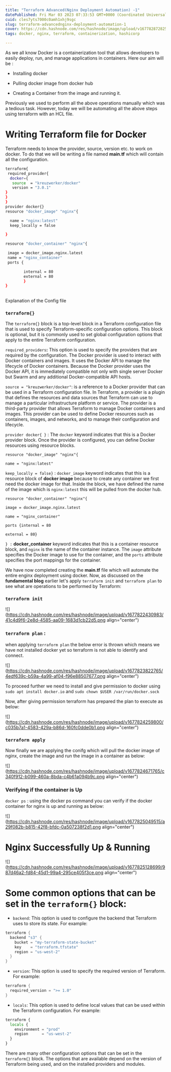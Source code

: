 ```yaml
---
title: "Terraform Advanced(Nginx Deployment Automation) -1"
datePublished: Fri Mar 03 2023 07:33:53 GMT+0000 (Coordinated Universal Time)
cuid: cles7yts7000c0amh1xhj9sgc
slug: terraform-advancednginx-deployment-automation-1
cover: https://cdn.hashnode.com/res/hashnode/image/upload/v1677828728259/14829496-01cb-4b72-920c-dc85f5632afc.png
tags: docker, nginx, terraform, containerization, hashicorp

---
```


As we all know Docker is a containerization tool that allows developers to easily deploy, run, and manage applications in containers. Here our aim will be :

* Installing docker
    

* Pulling docker image from docker hub
    
* Creating a Container from the image and running it.
    

Previously we used to perform all the above operations manually which was a tedious task. However, today we will be automating all the above steps using terraform with an HCL file.

# Writing Terraform file for Docker

Terraform needs to know the provider, source, version etc. to work on docker. To do that we will be writing a file named **main.tf** which will contain all the configuration.

```bash
terraform{
 required_provider{
  docker={
   source  = "kreuzwerker/docker"
   version = "3.0.1"
}
}
}
provider docker{}
resource "docker_image" "nginx"{

  name = "nginx:latest"
  keep_locally = false

}

resource "docker_container" "nginx"{

 image = docker_image.nginx.latest
 name = "nginx_container"
 ports {

        internal = 80
        external = 80
        }
}
```

##   
Explanation of the Config file

### `terraform{}`

The `terraform{}` block is a top-level block in a Terraform configuration file that is used to specify Terraform-specific configuration options. This block is optional, but it is commonly used to set global configuration options that apply to the entire Terraform configuration.

`required_providers`**:** This option is used to specify the providers that are required by the configuration. The Docker provider is used to interact with Docker containers and images. It uses the Docker API to manage the lifecycle of Docker containers. Because the Docker provider uses the Docker API, it is immediately compatible not only with single server Docker but Swarm and any additional Docker-compatible API hosts.

`source = "kreuzwerker/docker"`: is a reference to a Docker provider that can be used in a Terraform configuration file. In Terraform, a provider is a plugin that defines the resources and data sources that Terraform can use to manage a particular infrastructure platform or service. The provider is a third-party provider that allows Terraform to manage Docker containers and images. This provider can be used to define Docker resources such as containers, images, and networks, and to manage their configuration and lifecycle.

`provider docker{ }` : The `docker` keyword indicates that this is a Docker provider block. Once the provider is configured, you can define Docker resources using resource blocks.

`resource "docker_image" "nginx"{`

`name = "nginx:latest"`

`keep_locally = false}` : `docker_image` keyword indicates that this is a resource block of **docker image** because to create any container we first need the docker image for that. Inside the block, we have defined the name of the image which is `nginx:latest` this will be pulled from the docker hub.

`resource "docker_container" "nginx"{`

`image = docker_image.nginx.latest`

`name = "nginx_container"`

`ports {internal = 80`

`external = 80}`

`} :` **docker\_container** keyword indicates that this is a container resource block, and `nginx` is the name of the container instance. The `image` attribute specifies the Docker image to use for the container, and the `ports` attribute specifies the port mappings for the container.

We have now completed creating the **main.tf** file which will automate the entire enginx deployment using docker. Now, as discussed on the **fundamental blog** earlier let's apply `terraform init` and `terraform plan` to see what are operations to be performed by Terraform:

### `terraform init`

![](https://cdn.hashnode.com/res/hashnode/image/upload/v1677822430983/41c4d9f6-2e8d-4585-aa09-1683d1cb22d5.png align="center")

### `terraform plan` :

when applying `terraform plan` the below error is thrown which means we have not installed docker yet so terraform is not able to identify and connect.

![](https://cdn.hashnode.com/res/hashnode/image/upload/v1677823822765/4edf639c-b59a-4a99-af04-f96e88507677.png align="center")

To proceed further we need to install and give permission to docker using `sudo apt install docker.io` and `sudo chown $USER /var/run/docker.sock`

Now, after giving permission terraform has prepared the plan to execute as below:

![](https://cdn.hashnode.com/res/hashnode/image/upload/v1677824259800/c035b7a1-4583-429a-b86d-160fc0dde0b1.png align="center")

### `terraform apply`

Now finally we are applying the conifg which will pull the docker image of nginx, create the image and run the image in a container as below:

![](https://cdn.hashnode.com/res/hashnode/image/upload/v1677824671765/c340f912-b099-460a-8bda-c4b61a094b9c.png align="center")

### Verifying if the container is Up

`docker ps` : using the docker ps command you can verify if the docker container for nginx is up and running as below:

![](https://cdn.hashnode.com/res/hashnode/image/upload/v1677825049515/a29f082b-b815-42f8-bfdc-0a507238f2d1.png align="center")

# Nginx Successfully Up & Running

![](https://cdn.hashnode.com/res/hashnode/image/upload/v1677825128699/987d46a2-fd84-45d1-99a4-295ce405f3ce.png align="center")

# Some common options that can be set in the `terraform{}` block:

* `backend`: This option is used to configure the backend that Terraform uses to store its state. For example:
    

```java
terraform {
  backend "s3" {
    bucket = "my-terraform-state-bucket"
    key    = "terraform.tfstate"
    region = "us-west-2"
  }
}
```

* `version`: This option is used to specify the required version of Terraform. For example:
    

```java
terraform {
  required_version = ">= 1.0"
}
```

* `locals`: This option is used to define local values that can be used within the Terraform configuration. For example:
    

```python
terraform {
  locals {
    environment = "prod"
    region      = "us-west-2"
  }
}
```

There are many other configuration options that can be set in the `terraform{}` block. The options that are available depend on the version of Terraform being used, and on the installed providers and modules.